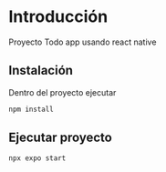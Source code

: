 # Introducción

Proyecto Todo app usando react native

## Instalación

Dentro del proyecto ejecutar
```bash
npm install
```

## Ejecutar proyecto
```bash
npx expo start
```
